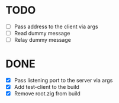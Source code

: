 # TODO

- [ ] Pass address to the client via args
- [ ] Read dummy message
- [ ] Relay dummy message

# DONE

- [x] Pass listening port to the server via args
- [x] Add test-client to the build
- [x] Remove root.zig from build
